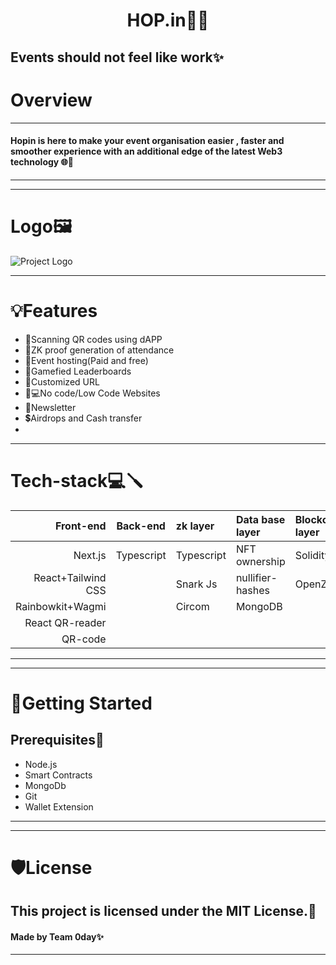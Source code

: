 <div align="center">
 <h1>HOP.in🎊💲</h1>
</div>
<h2>Events should not feel like work✨</h2>
<h1>Overview</h1>

------
 ####  Hopin is here to make your event organisation easier , faster and smoother experience with an additional edge of the latest Web3 technology 🌐🛜
 ----

----
# Logo🖼️
![Project Logo](./assests/h.png)

----
# 💡Features

- 📌Scanning QR codes using dAPP 
- 🧩ZK proof generation of attendance
- 🎊Event hosting(Paid and free) 
- 🎯Gamefied Leaderboards
- 🔗Customized URL
- 🎨💻No code/Low Code Websites
- 📃Newsletter
- 💲Airdrops and Cash transfer
-

----
# Tech-stack💻🪛
|Front-end          |Back-end                  |zk layer  |Data base layer | Blockchain layer|
|--------:          |:------:                  |:---------| :------------- | :-------------- |
|Next.js            |Typescript                |Typescript|NFT ownership   | Solidity        |                 
|React+Tailwind CSS |                          |Snark Js  |nullifier-hashes| OpenZeppelin    |           
|Rainbowkit+Wagmi   |                          |Circom    |MongoDB         |                 |
|React QR-reader    |                          |          |                |                 |   
|QR-code            |                          |          |                |                 |
----


----
# 🚀Getting Started

## Prerequisites📶

- Node.js
- Smart Contracts
- MongoDb
- Git
- Wallet Extension

----

----
# 🛡️License

This project is licensed under the MIT License.🪪
-----

#### Made by Team 0day✨
----
